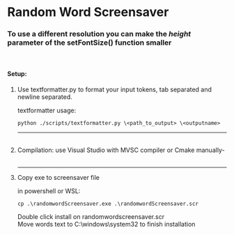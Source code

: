 
<h1>Random Word Screensaver</h1>

<h3>To use a different resolution you can make the <i>height</i> parameter of the setFontSize() function smaller</h3><br>
<h4>Setup:</h4>
<ol>
<li>Use textformatter.py to format your input tokens, tab separated and newline separated.

textformatter usage:

    python ./scripts/textformatter.py \<path_to_output> \<outputname>
</li>
<hr><br>
<li>
Compilation:
use Visual Studio with MVSC compiler or Cmake manually-<br>
<br>
<hr>
</li>
<li>
Copy exe to screensaver file<br>

in powershell or WSL:

    cp .\randomwordScreensaver.exe .\randomwordScreensaver.scr


Double click install on randomwordscreensaver.scr<br>
Move words text to C:\windows\system32 to finish installation
</li>
</ol>
